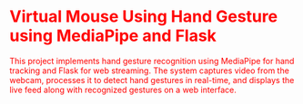 <div class="container" style="color:red">
    <h1>Virtual Mouse Using Hand Gesture using MediaPipe and Flask</h1>
    <p>This project implements hand gesture recognition using MediaPipe for hand tracking and Flask for web streaming. The system captures video from the webcam, processes it to detect hand gestures in real-time, and displays the live feed along with recognized gestures on a web interface.</p>
</div>
